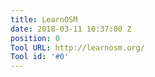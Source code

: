```yaml
---
title: LearnOSM
date: 2018-03-11 10:37:00 Z
position: 0
Tool URL: http://learnosm.org/
Tool id: '#0'
---
```


